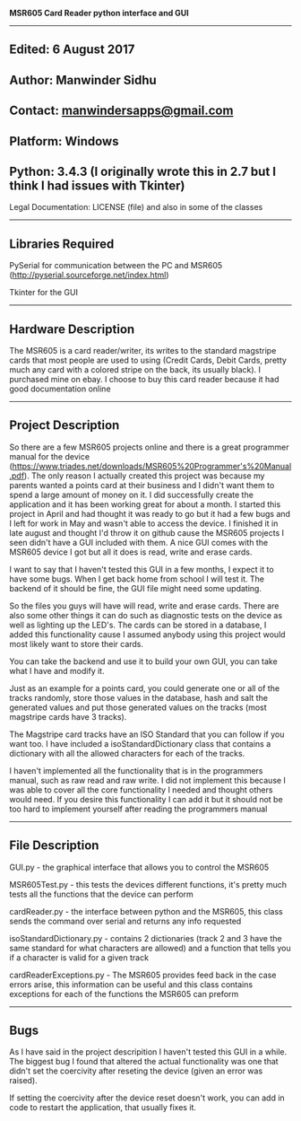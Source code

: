  **MSR605 Card Reader python interface and GUI**

  -------------------------
  Edited: 6 August 2017
  -----------------------
  Author: Manwinder Sidhu
  --------------------------------
  Contact: manwindersapps@gmail.com
  --------------------------------
  Platform: Windows
  ---------------------------------------------------------------------------------------------
  Python: 3.4.3 (I originally wrote this in 2.7 but I think I had issues with Tkinter)
  -------------------------------------------------------------------
  Legal Documentation: LICENSE (file) and also in some of the classes

  ------------------  
  Libraries Required
  ------------------
  PySerial for communication between the PC and MSR605 (http://pyserial.sourceforge.net/index.html)
  
  Tkinter for the GUI
  

  --------------------
  Hardware Description
  --------------------
  The MSR605 is a card reader/writer, its writes to the standard magstripe cards
  that most people are used to using (Credit Cards, Debit Cards, pretty much any
  card with a colored stripe on the back, its usually black). I purchased mine
  on ebay. I choose to buy this card reader because it had good documentation
  online


  -------------------
  Project Description
  -------------------
  So there are a few MSR605 projects online and there is a great programmer manual
  for the device (https://www.triades.net/downloads/MSR605%20Programmer's%20Manual.pdf).
  The only reason I actually created this project was because my parents wanted a points
  card at their business and I didn't want them to spend a large amount of money on it. I
  did successfully create the application and it has been working great for about a month.
  I started this project in April and had thought it was ready to go but it had a few bugs
  and I left for work in May and wasn't able to access the device. I finished it in late
  august and thought I'd throw it on github cause the MSR605 projects I seen didn't have a
  GUI included with them. A nice GUI comes with the MSR605 device I got but all it does is
  read, write and erase cards.
  
  I want to say that I haven't tested this GUI in a few months, I expect it to have some bugs.
  When I get back home from school I will test it. The backend of it should be fine, the GUI file
  might need some updating.
  
  So the files you guys will have will read, write and erase cards. There are also some other
  things it can do such as diagnostic tests on the device as well as lighting up the LED's. The
  cards can be stored in a database, I added this functionality cause I assumed anybody using this
  project would most likely want to store their cards.
  
  You can take the backend and use it to build your own GUI, you can take what I have and modify it.
  
  Just as an example for a points card, you could generate one or all of the tracks randomly, store
  those values in the database, hash and salt the generated values and put those generated values on
  the tracks (most magstripe cards have 3 tracks).
  
  The Magstripe card tracks have an ISO Standard that you can follow if you want too. I have included a
  isoStandardDictionary class that contains a dictionary with all the allowed characters for each of the
  tracks.
  
  I haven't implemented all the functionality that is in the programmers manual, such as raw read and raw
  write. I did not implement this because I was able to cover all the core functionality I needed and thought
  others would need. If you desire this functionality I can add it but it should not be too hard to implement
  yourself after reading the programmers manual

  
  ----------------
  File Description
  ----------------
  GUI.py - the graphical interface that allows you to control the MSR605
  
  MSR605Test.py - this tests the devices different functions, it's pretty much tests all the functions that
                  the device can perform

  cardReader.py - the interface between python and the MSR605, this class sends the command over serial and
                  returns any info requested
                  
  isoStandardDictionary.py - contains 2 dictionaries (track 2 and 3 have the same standard for what characters
                             are allowed) and a function that tells you if a character is valid for a given track
                             
                             
  cardReaderExceptions.py - The MSR605 provides feed back in the case errors arise, this information can be useful
                            and this class contains exceptions for each of the functions the MSR605 can preform



  ----
  Bugs
  ----
  As I have said in the project descripition I haven't tested this GUI in a while. The biggest bug I found that altered
  the actual functionality was one that didn't set the coercivity after reseting the device (given an error was raised).
  
  If setting the coercivity after the device reset doesn't work, you can add in code to restart the application, that usually
  fixes it.
  
  
